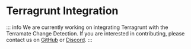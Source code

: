 # Terragrunt Integration

::: info
We are currently working on integrating Terragrunt with the Terramate Change Detection.
If you are interested in contributing, please contact us on [GitHub](https://github.com/terramate-io/terramate) or [Discord](https://terramate.io/discord).
:::

